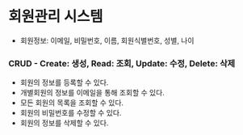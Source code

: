 # 회원관리 시스템

- 회원정보: 이메일, 비밀번호, 이름, 회원식별번호, 성별, 나이

### CRUD - Create: 생성, Read: 조회, Update: 수정, Delete: 삭제

- 회원의 정보를 등록할 수 있다.
- 개별회원의 정보를 이메일을 통해 조회할 수 있다.
- 모든 회원의 목록을 조회할 수 있다.
- 회원의 비밀번호를 수정할 수 있다.
- 회원의 정보를 삭제할 수 있다.